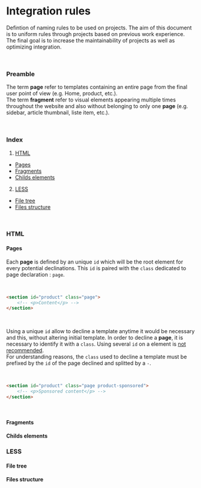 # Integration rules

Defintion of naming rules to be used on projects. The aim of this document is to uniform rules through projects based on previous work experience.  
The final goal is to increase the maintainability of projects as well as optimizing integration.

<br>

### Preamble

The term **page** refer to templates containing an entire page from the final user point of view (e.g. Home, product, etc.).     
The term **fragment** refer to visual elements appearing multiple times throughout the website and also without belonging to only one **page**  (e.g. sidebar, article thumbnail, liste item, etc.).

<br>

### Index

 1. [HTML](#html)
  - [Pages](#pages)
  - [Fragments](#fragments)
  - [Childs elements](#childselements)
 2. [LESS](#less)
  - [File tree](#file-tree)
  - [Files structure](#files-structure)

<br>

### HTML

#### Pages

Each **page** is defined by an unique `id` which will be the root element for every potential declinations. This `id` is paired with the `class` dedicated to page declaration : `page`.

<br>

```html
<section id="product" class="page">
    <!-- <p>Content</p> -->
</section>
```
<br>

Using a unique `id` allow to decline a template anytime it would be necessary and this, without altering initial template. In order to decline a **page**, it is necessary to identify it with a `class`. Using several `id` on a element is [not recommended](http://www.w3.org/TR/xhtml1/#h-4.10).  
For understanding reasons, the `class` used to decline a template must be prefixed by the `id` of the page declined and splitted by a `-`.

<br>

```html
<section id="product" class="page product-sponsored">
    <!-- <p>Sponsored content</p> -->
</section>
```
<br>

#### Fragments

#### Childs elements

### LESS

#### File tree

#### Files structure
